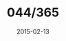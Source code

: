 ---
title:  "044/365"
date:   2015-02-13
thumbnail-path: "thumbnails/thumbnail-44.jpg"
full-path: "full-size/full-size-44.jpg"
short-description: ""
---